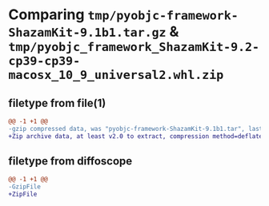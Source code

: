 # Comparing `tmp/pyobjc-framework-ShazamKit-9.1b1.tar.gz` & `tmp/pyobjc_framework_ShazamKit-9.2-cp39-cp39-macosx_10_9_universal2.whl.zip`

## filetype from file(1)

```diff
@@ -1 +1 @@
-gzip compressed data, was "pyobjc-framework-ShazamKit-9.1b1.tar", last modified: Sun Mar 26 11:40:41 2023, max compression
+Zip archive data, at least v2.0 to extract, compression method=deflate
```

## filetype from diffoscope

```diff
@@ -1 +1 @@
-GzipFile
+ZipFile
```

